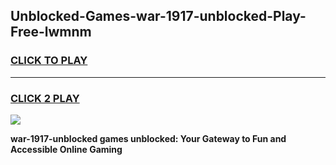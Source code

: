 
## Unblocked-Games-war-1917-unblocked-Play-Free-lwmnm
<h3>
<a href="https://premium76.site?title=war-1917-unblocked&ref=20M">CLICK TO PLAY</a></h3>
<hr>

<h3>
<a href="https://premium76.site?title=war-1917-unblocked&ref=20M">CLICK 2 PLAY</a>
  
</h3>

<a href="https://premium76.site?title=war-1917-unblocked&ref=19M"><img src="https://clearcache.store/games.png"></a>


**war-1917-unblocked games unblocked: Your Gateway to Fun and Accessible Online Gaming**
